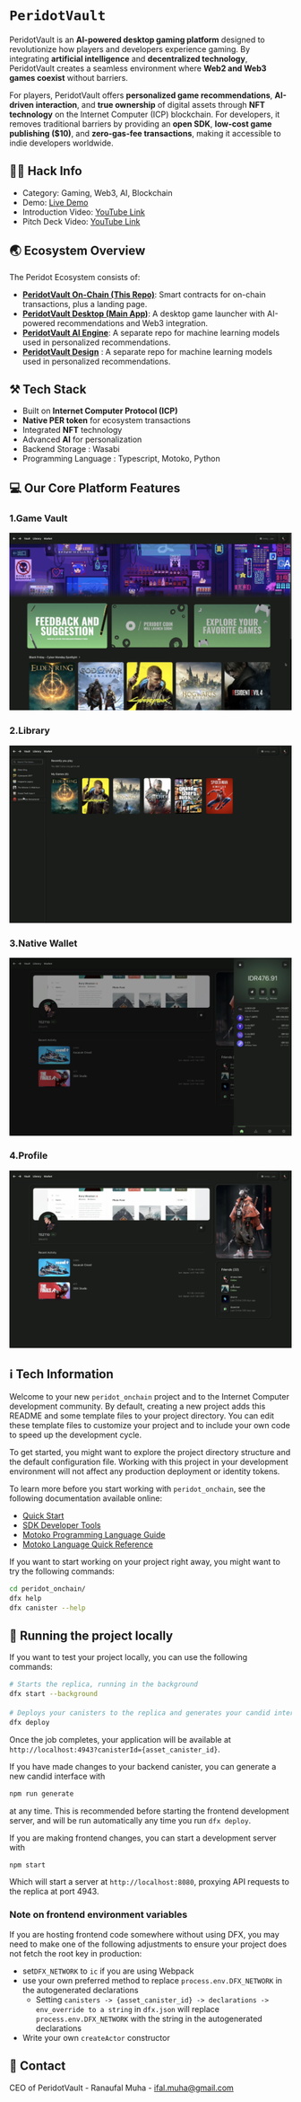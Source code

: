 # `PeridotVault`

PeridotVault is an **AI-powered desktop gaming platform** designed to revolutionize how players and developers experience gaming. By integrating **artificial intelligence** and **decentralized technology**, PeridotVault creates a seamless environment where **Web2 and Web3 games coexist** without barriers.

For players, PeridotVault offers **personalized game recommendations**, **AI-driven interaction**, and **true ownership** of digital assets through **NFT technology** on the Internet Computer (ICP) blockchain. For developers, it removes traditional barriers by providing an **open SDK**, **low-cost game publishing ($10)**, and **zero-gas-fee transactions**, making it accessible to indie developers worldwide.

## 💁🏻 Hack Info

- Category: Gaming, Web3, AI, Blockchain
- Demo: [Live Demo](https://peridotvault.com)
- Introduction Video: [YouTube Link](https://www.youtube.com/watch?v=k-u_IqpcvDc&t=6s)
- Pitch Deck Video: [YouTube Link](https://www.youtube.com/watch?v=0ifMd-eaueI)

## 🌏 Ecosystem Overview

The Peridot Ecosystem consists of:

- [**PeridotVault On-Chain (This Repo)**](): Smart contracts for on-chain transactions, plus a landing page.
- [**PeridotVault Desktop (Main App)**](https://github.com/peridotvault/peridot-desktop): A desktop game launcher with AI-powered recommendations and Web3 integration.
- [**PeridotVault AI Engine**](https://github.com/peridotvault/peridot-recsys-onchain): A separate repo for machine learning models used in personalized recommendations.
- [**PeridotVault Design**](https://www.figma.com/design/k12e2mFMhzvKMsIff0nwTx/Peridot-Design?node-id=196-332&t=K8aeUZ713OXSkh1Z-1) : A separate repo for machine learning models used in personalized recommendations.

## ⚒️ Tech Stack

- Built on **Internet Computer Protocol (ICP)**
- **Native PER token** for ecosystem transactions
- Integrated **NFT** technology
- Advanced **AI** for personalization
- Backend Storage : Wasabi
- Programming Language : Typescript, Motoko, Python

## 💻 Our Core Platform Features

### 1.Game Vault

![Screenshot GameVault](./src/peridot_onchain_frontend/public/assets/pages/GameVault.png)

### 2.Library

![Screenshot Library](./src/peridot_onchain_frontend/public/assets/pages/Library.png)

### 3.Native Wallet

![Screenshot Native Wallet](./src/peridot_onchain_frontend/public/assets/pages/NativeWallet.png)

### 4.Profile

![Screenshot Profile](./src/peridot_onchain_frontend/public/assets/pages/Profile.png)

## ℹ️ Tech Information

Welcome to your new `peridot_onchain` project and to the Internet Computer development community. By default, creating a new project adds this README and some template files to your project directory. You can edit these template files to customize your project and to include your own code to speed up the development cycle.

To get started, you might want to explore the project directory structure and the default configuration file. Working with this project in your development environment will not affect any production deployment or identity tokens.

To learn more before you start working with `peridot_onchain`, see the following documentation available online:

- [Quick Start](https://internetcomputer.org/docs/current/developer-docs/setup/deploy-locally)
- [SDK Developer Tools](https://internetcomputer.org/docs/current/developer-docs/setup/install)
- [Motoko Programming Language Guide](https://internetcomputer.org/docs/current/motoko/main/motoko)
- [Motoko Language Quick Reference](https://internetcomputer.org/docs/current/motoko/main/language-manual)

If you want to start working on your project right away, you might want to try the following commands:

```bash
cd peridot_onchain/
dfx help
dfx canister --help
```

## 💨 Running the project locally

If you want to test your project locally, you can use the following commands:

```bash
# Starts the replica, running in the background
dfx start --background

# Deploys your canisters to the replica and generates your candid interface
dfx deploy
```

Once the job completes, your application will be available at `http://localhost:4943?canisterId={asset_canister_id}`.

If you have made changes to your backend canister, you can generate a new candid interface with

```bash
npm run generate
```

at any time. This is recommended before starting the frontend development server, and will be run automatically any time you run `dfx deploy`.

If you are making frontend changes, you can start a development server with

```bash
npm start
```

Which will start a server at `http://localhost:8080`, proxying API requests to the replica at port 4943.

### Note on frontend environment variables

If you are hosting frontend code somewhere without using DFX, you may need to make one of the following adjustments to ensure your project does not fetch the root key in production:

- set`DFX_NETWORK` to `ic` if you are using Webpack
- use your own preferred method to replace `process.env.DFX_NETWORK` in the autogenerated declarations
  - Setting `canisters -> {asset_canister_id} -> declarations -> env_override to a string` in `dfx.json` will replace `process.env.DFX_NETWORK` with the string in the autogenerated declarations
- Write your own `createActor` constructor

## 📇 Contact

CEO of PeridotVault - Ranaufal Muha - ifal.muha@gmail.com
